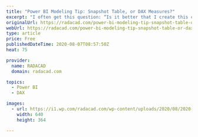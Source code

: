 ```yaml
---
title: "Power BI Modeling Tip: Snapshot Table, or DAX Measures?"
excerpt: "I often get this question: “Is it better that I create this calculation as a snapshot table in Power Query (or T-SQL, or the data source), or write DAX measures for it?” If you ever had a scenario of creating a report of snapshots, you know what I mean. “Should I have a table for inventory stock on hand values for each day, or should I calculate those values on the fly?”. Answering this question is an important Power BI modeling step. In this article, I’ll answer that question."
originalUrl: https://radacad.com/power-bi-modeling-tip-snapshot-table-or-dax-measures
webUrl: https://radacad.com/power-bi-modeling-tip-snapshot-table-or-dax-measures
type: article
price: Free
publishedDateTime: 2020-08-07T08:57:50Z
heat: 75

provider:
  name: RADACAD
  domain: radacad.com

topics:
  - Power BI
  - DAX

images:
  - url: https://i1.wp.com/radacad.com/wp-content/uploads/2020/08/2020-08-07_10h14_41.png?resize=640%2C364&ssl=1
    width: 640
    height: 364

---
```


